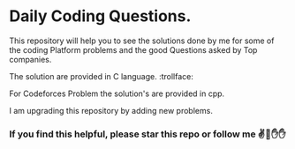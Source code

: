 # Daily Coding Questions.

This repository will help you to see the solutions done by me for some of the coding Platform problems and the good Questions asked by Top companies.

The solution are provided in C language. :trollface:

For Codeforces Problem the solution's are provided in cpp.

I am upgrading this repository by adding new problems.

### If you find this helpful, please star this repo or follow me  :v::wave::hand::raised_hand:
